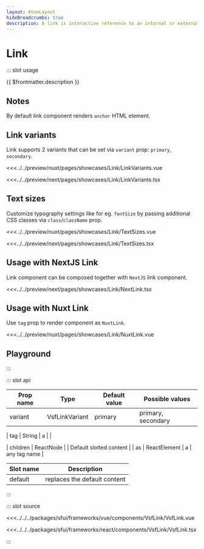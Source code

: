```yaml
---
layout: AtomLayout
hideBreadcrumbs: true
description: A link is interactive reference to an internal or external resource.
---
```

# Link

::: slot usage

{{ $frontmatter.description }}

## Notes

By default link component renders `anchor` HTML element.

## Link variants

Link supports 2 variants that can be set via `variant` prop: `primary`, `secondary`.

<Showcase showcase-name="Link/LinkVariants">

<!-- vue -->
<<<../../preview/nuxt/pages/showcases/Link/LinkVariants.vue
<!-- end vue -->
<!-- react -->
<<<../../preview/next/pages/showcases/Link/LinkVariants.tsx
<!-- end react -->
</Showcase>

## Text sizes

<Showcase showcase-name="Link/TextSizes">

Customize typography settings like for eg. `fontSize` by passing additional CSS classes via `class`/`className` prop.

<!-- vue -->
<<<../../preview/nuxt/pages/showcases/Link/TextSizes.vue
<!-- end vue -->
<!-- react -->
<<<../../preview/next/pages/showcases/Link/TextSizes.tsx
<!-- end react -->
</Showcase>


<!-- react -->
## Usage with NextJS Link

Link component can be composed together with `NextJS` link component.

<Showcase showcase-name="Link/NextLink">
<<<../../preview/next/pages/showcases/Link/NextLink.tsx
</Showcase>
<!-- end react -->

<!-- vue -->
## Usage with Nuxt Link

Use `tag` prop to render component as `NuxtLink`.

<Showcase showcase-name="Link/NuxtLink">
<<<../../preview/nuxt/pages/showcases/Link/NuxtLink.vue
</Showcase>
<!-- end vue -->


## Playground

<Generate />
:::

::: slot api

| Prop name | Type             | Default value | Possible values    |
| --------- | ---------------- | ------------- | ------------------ |
| variant   | VsfLinkVariant   | primary       | primary, secondary |
<!-- vue -->
| tag | String | a | |
<!-- end vue -->
<!-- react -->
| children | ReactNode | | Default slotted content |
| as | ReactElement | a | any tag name |
<!-- end react -->

<!-- vue -->
| Slot name |         Description          |
| --------- | :--------------------------: |
| default   | replaces the default content |
<!-- end vue -->

:::

::: slot source
<!-- vue -->
<<<../../../packages/sfui/frameworks/vue/components/VsfLink/VsfLink.vue
<!-- end vue -->
<!-- react -->
<<<../../../packages/sfui/frameworks/react/components/VsfLink/VsfLink.tsx
<!-- end react -->
:::